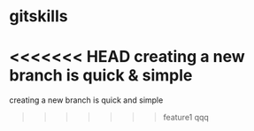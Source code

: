 # gitskills
<<<<<<< HEAD
creating a new branch is quick & simple
=======
creating a new branch is quick and simple
>>>>>>> feature1
qqq